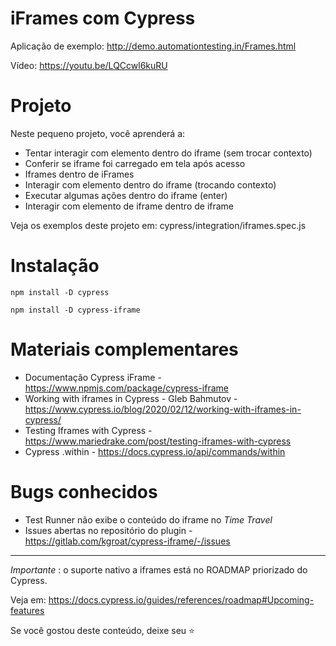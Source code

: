 # iFrames com Cypress

Aplicação de exemplo: http://demo.automationtesting.in/Frames.html

Vídeo: https://youtu.be/LQCcwl6kuRU

# Projeto

Neste pequeno projeto, você aprenderá a:

- Tentar interagir com elemento dentro do iframe (sem trocar contexto)
- Conferir se iframe foi carregado em tela após acesso
- Iframes dentro de iFrames
- Interagir com elemento dentro do iframe (trocando contexto)
- Executar algumas ações dentro do iframe (enter)
- Interagir com elemento de iframe dentro de iframe

Veja os exemplos deste projeto em: cypress/integration/iframes.spec.js

# Instalação

```
npm install -D cypress

```

```
npm install -D cypress-iframe

```

# Materiais complementares

- Documentação Cypress iFrame - https://www.npmjs.com/package/cypress-iframe
- Working with iframes in Cypress - Gleb Bahmutov - https://www.cypress.io/blog/2020/02/12/working-with-iframes-in-cypress/
- Testing Iframes with Cypress - https://www.mariedrake.com/post/testing-iframes-with-cypress
- Cypress .within - https://docs.cypress.io/api/commands/within

# Bugs conhecidos

- Test Runner não exibe o conteúdo do iframe no _Time Travel_
- Issues abertas no repositório do plugin - https://gitlab.com/kgroat/cypress-iframe/-/issues

---

_Importante_ : o suporte nativo a iframes está no ROADMAP priorizado do Cypress.

Veja em: https://docs.cypress.io/guides/references/roadmap#Upcoming-features

Se você gostou deste conteúdo, deixe seu ⭐️
